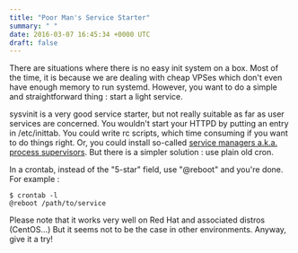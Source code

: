 ```yaml
---
title: "Poor Man's Service Starter"
summary: " "
date: 2016-03-07 16:45:34 +0000 UTC
draft: false
---
```

There are situations where there is no easy init system on a box. Most of the time, it is because we are dealing with cheap VPSes which don't even have enough memory to run systemd. However, you want to do a simple and straightforward thing : start a light service.

sysvinit is a very good service starter, but not really suitable as far as user services are concerned. You wouldn't start your HTTPD by putting an entry in /etc/inittab. You could write rc scripts, which time consuming if you want to do things right. Or, you could install so-called <a href="https://en.wikipedia.org/wiki/Process_supervision">service managers a.k.a. process supervisors</a>. But there is a simpler solution : use plain old cron.

In a crontab, instead of the "5-star" field, use "@reboot" and you're done. For example :
<pre><code>$ crontab -l
@reboot /path/to/service
</code></pre>
Please note that it works very well on Red Hat and associated distros (CentOS...) But it seems not to be the case in other environments. Anyway, give it a try!
